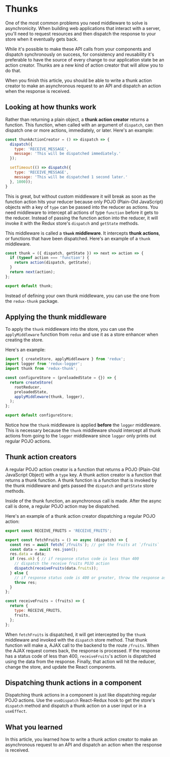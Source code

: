 
# Thunks

One of the most common problems you need middleware to solve is asynchronicity.
When building web applications that interact with a server, you'll need to
request resources and then dispatch the response to your store when it
eventually gets back.

While it's possible to make these API calls from your components and dispatch
synchronously on success, for consistency and reusability it's preferable to
have the source of every change to our application state be an action creator.
Thunks are a new kind of action creator that will allow you to do that.

When you finish this article, you should be able to write a thunk action creator
to make an asynchronous request to an API and dispatch an action when the
response is received.

## Looking at how thunks work

Rather than returning a plain object, a **thunk action creator** returns a
function. This function, when called with an argument of `dispatch`, can then
dispatch one or more actions, immediately, or later. Here's an example:

```js
const thunkActionCreator = () => dispatch => {
  dispatch({
    type: 'RECEIVE_MESSAGE',
    message: 'This will be dispatched immediately.'
  });

  setTimeout(() => dispatch({
    type: 'RECEIVE_MESSAGE',
    message: 'This will be dispatched 1 second later.'
  }, 1000));
}
```

This is great, but without custom middleware it will break as soon as the
function action hits your reducer because only POJO (Plain-Old JavaScript)
objects with a key of `type` can be passed into the reducer as actions. You need
middleware to intercept all actions of type `function` before it gets to the
reducer. Instead of passing the function action into the reducer, it will invoke
it with the Redux store's `dispatch` and `getState` methods.

This middleware is called a **`thunk` middleware**. It intercepts **thunk
actions**, or functions that have been dispatched. Here's an example of a
`thunk` middleware.

```js
const thunk = ({ dispatch, getState }) => next => action => {
  if (typeof action === 'function') {
    return action(dispatch, getState);
  }
  return next(action);
};

export default thunk;
```

Instead of defining your own thunk middleware, you can use the one from the
`redux-thunk` package.

## Applying the thunk middleware

To apply the `thunk` middleware into the store, you can use the
`applyMiddleware` function from `redux` and use it as a store enhancer when
creating the store.

Here's an example:

```js
import { createStore, applyMiddleware } from 'redux';
import logger from 'redux-logger';
import thunk from 'redux-thunk';

const configureStore = (preloadedState = {}) => {
  return createStore(
    rootReducer,
    preloadedState,
    applyMiddleware(thunk, logger),
  );
};

export default configureStore;
```

Notice how the `thunk` middleware is applied **before** the `logger` middleware.
This is necessary because the `thunk` middleware should intercept all thunk
actions from going to the `logger` middleware since `logger` only prints out
regular POJO actions.

## Thunk action creators

A regular POJO action creator is a function that returns a POJO (Plain-Old
JavaScript Object) with a `type` key. A thunk action creator is a function that
returns a thunk function. A thunk function is a function that is invoked by the
thunk middleware and gets passed the `dispatch` and `getState` store methods.

Inside of the thunk function, an asynchronous call is made. After the async
call is done, a regular POJO action may be dispatched.

Here's an example of a thunk action creator dispatching a regular POJO action:

```js
export const RECEIVE_FRUITS = 'RECEIVE_FRUITS';

export const fetchFruits = () => async (dispatch) => {
  const res = await fetch(`/fruits`); // get the fruits at `/fruits`
  const data = await res.json();
  res.data = data;
  if (res.ok) { // if response status code is less than 400
    // dispatch the receive fruits POJO action
    dispatch(receiveFruits(data.fruits));
  } else {
    // if response status code is 400 or greater, throw the response as an error
    throw res;
  }
};

const receiveFruits = (fruits) => {
  return {
    type: RECEIVE_FRUITS,
    fruits,
  };
};
```

When `fetchFruits` is dispatched, it will get intercepted by the `thunk`
middleware and invoked with the `dispatch` store method. That thunk function
will make a, AJAX call to the backend to the route `/fruits`. When the AJAX
request comes back, the response is processed. If the response has a status
code of less than 400, `receiveFruits`'s action is dispatched using the
data from the response. Finally, that action will hit the reducer, change the
store, and update the React components.

## Dispatching thunk actions in a component

Dispatching thunk actions in a component is just like dispatching regular POJO
actions. Use the `useDispatch` React-Redux hook to get the store's `dispatch`
method and dispatch a thunk action on a user input or in a `useEffect`.

## What you learned

In this article, you learned how to write a thunk action creator to make an
asynchronous request to an API and dispatch an action when the response is
received.

[thunk-source]: https://github.com/gaearon/redux-thunk/blob/master/src/index.js
[redux-fruit-stand-examples]: https://github.com/appacademy-starters/redux-fruit-stand-examples
